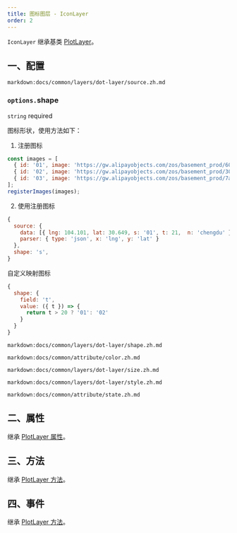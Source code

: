 ```yaml
---
title: 图标图层 - IconLayer
order: 2
---
```


`IconLayer` 继承基类 [PlotLayer](/zh/docs/api/layers/plot-layer)。

## 一、配置

`markdown:docs/common/layers/dot-layer/source.zh.md`

### `options.`shape

`string` required

图标形状，使用方法如下：

1. 注册图标

```js
const images = [
  { id: '01', image: 'https://gw.alipayobjects.com/zos/basement_prod/604b5e7f-309e-40db-b95b-4fac746c5153.svg' },
  { id: '02', image: 'https://gw.alipayobjects.com/zos/basement_prod/30580bc9-506f-4438-8c1a-744e082054ec.svg' },
  { id: '03', image: 'https://gw.alipayobjects.com/zos/basement_prod/7aa1f460-9f9f-499f-afdf-13424aa26bbf.svg' },
];
registerImages(images);
```

2. 使用注册图标

```js
{
  source: {
    data: [{ lng: 104.101, lat: 30.649, s: '01', t: 21,  n: 'chengdu' }],
    parser: { type: 'json', x: 'lng', y: 'lat' }
  },
  shape: 's',
}
```

自定义映射图标

```js
{
  shape: {
    field: 't',
    value: ({ t }) => {
      return t > 20 ? '01': '02'
    }
  }
}
```

`markdown:docs/common/layers/dot-layer/shape.zh.md`

`markdown:docs/common/attribute/color.zh.md`

`markdown:docs/common/layers/dot-layer/size.zh.md`

`markdown:docs/common/layers/dot-layer/style.zh.md`

`markdown:docs/common/attribute/state.zh.md`

## 二、属性

继承 [PlotLayer 属性](/zh/docs/api/layers/plot-layer#二、属性)。

## 三、方法

继承 [PlotLayer 方法](/zh/docs/api/layers/plot-layer#三、方法)。

## 四、事件

继承 [PlotLayer 方法](/zh/docs/api/layers/plot-layer#四、事件)。
